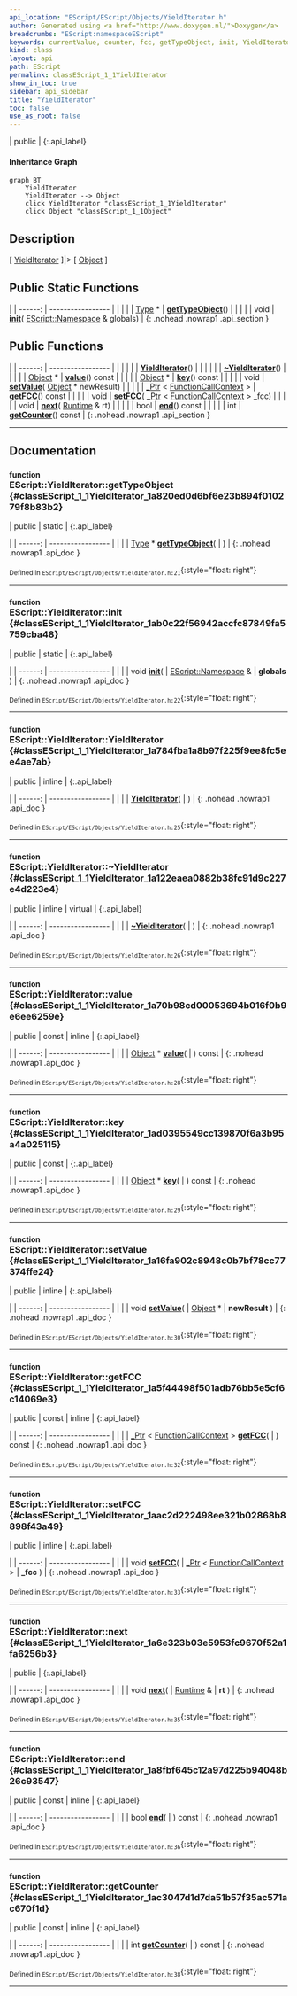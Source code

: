```yaml
---
api_location: "EScript/EScript/Objects/YieldIterator.h"
author: Generated using <a href="http://www.doxygen.nl/">Doxygen</a>
breadcrumbs: "EScript:namespaceEScript"
keywords: currentValue, counter, fcc, getTypeObject, init, YieldIterator, ~YieldIterator, value, key, setValue, getFCC, setFCC, next, end, getCounter
kind: class
layout: api
path: EScript
permalink: classEScript_1_1YieldIterator
show_in_toc: true
sidebar: api_sidebar
title: "YieldIterator"
toc: false
use_as_root: false
---
```


| public |
{:.api_label}

#### Inheritance Graph

```mermaid
graph BT
	YieldIterator
	YieldIterator --> Object
	click YieldIterator "classEScript_1_1YieldIterator"
	click Object "classEScript_1_1Object"
```

## Description

[ [YieldIterator](classEScript_1_1YieldIterator) ]|> [ [Object](classEScript_1_1Object) ]



## Public Static Functions

|
| ------: | ----------------- |
|  | |
| [Type](classEScript_1_1Type) * | **[getTypeObject](#classEScript_1_1YieldIterator_1a820ed0d6bf6e23b894f010279f8b83b2)**() |
|  | |
| void | **[init](#classEScript_1_1YieldIterator_1ab0c22f56942accfc87849fa5759cba48)**( [EScript::Namespace](classEScript_1_1Namespace) & globals) |
{: .nohead .nowrap1 .api_section }


## Public Functions

|
| ------: | ----------------- |
|  | |
|  | **[YieldIterator](#classEScript_1_1YieldIterator_1a784fba1a8b97f225f9ee8fc5ee4ae7ab)**() |
|  | |
|  | **[~YieldIterator](#classEScript_1_1YieldIterator_1a122eaea0882b38fc91d9c227e4d223e4)**() |
|  | |
| [Object](classEScript_1_1Object) * | **[value](#classEScript_1_1YieldIterator_1a70b98cd00053694b016f0b9e6ee6259e)**() const |
|  | |
| [Object](classEScript_1_1Object) * | **[key](#classEScript_1_1YieldIterator_1ad0395549cc139870f6a3b95a4a025115)**() const |
|  | |
| void | **[setValue](#classEScript_1_1YieldIterator_1a16fa902c8948c0b7bf78cc77374ffe24)**( [Object](classEScript_1_1Object) * newResult) |
|  | |
| [_Ptr](classEScript_1_1%5F%5FPtr) < [FunctionCallContext](classEScript_1_1FunctionCallContext) > | **[getFCC](#classEScript_1_1YieldIterator_1a5f44498f501adb76bb5e5cf6c14069e3)**() const |
|  | |
| void | **[setFCC](#classEScript_1_1YieldIterator_1aac2d222498ee321b02868b8898f43a49)**( [_Ptr](classEScript_1_1%5F%5FPtr) < [FunctionCallContext](classEScript_1_1FunctionCallContext) > _fcc) |
|  | |
| void | **[next](#classEScript_1_1YieldIterator_1a6e323b03e5953fc9670f52a1fa6256b3)**( [Runtime](classEScript_1_1Runtime) & rt) |
|  | |
| bool | **[end](#classEScript_1_1YieldIterator_1a8fbf645c12a97d225b94048b26c93547)**() const |
|  | |
| int | **[getCounter](#classEScript_1_1YieldIterator_1ac3047d1d7da51b57f35ac571ac670f1d)**() const |
{: .nohead .nowrap1 .api_section }


-------------------------------------------------------------------

## Documentation

### <small>function</small><br/> EScript::YieldIterator::getTypeObject {#classEScript_1_1YieldIterator_1a820ed0d6bf6e23b894f010279f8b83b2}

| public | static |
{:.api_label}

|
| ------: | ----------------- |
|  |
| [Type](classEScript_1_1Type) * **[getTypeObject](#classEScript_1_1YieldIterator_1a820ed0d6bf6e23b894f010279f8b83b2)**( |  ) |
{: .nohead .nowrap1 .api_doc }





<sub>Defined in `EScript/EScript/Objects/YieldIterator.h:21`</sub>{:style="float: right"}

-------------------------------------------------------------------

### <small>function</small><br/> EScript::YieldIterator::init {#classEScript_1_1YieldIterator_1ab0c22f56942accfc87849fa5759cba48}

| public | static |
{:.api_label}

|
| ------: | ----------------- |
|  |
| void **[init](#classEScript_1_1YieldIterator_1ab0c22f56942accfc87849fa5759cba48)**( |  [EScript::Namespace](classEScript_1_1Namespace) & | **globals** ) |
{: .nohead .nowrap1 .api_doc }





<sub>Defined in `EScript/EScript/Objects/YieldIterator.h:22`</sub>{:style="float: right"}

-------------------------------------------------------------------

### <small>function</small><br/> EScript::YieldIterator::YieldIterator {#classEScript_1_1YieldIterator_1a784fba1a8b97f225f9ee8fc5ee4ae7ab}

| public | inline |
{:.api_label}

|
| ------: | ----------------- |
|  |
|  **[YieldIterator](#classEScript_1_1YieldIterator_1a784fba1a8b97f225f9ee8fc5ee4ae7ab)**( |  ) |
{: .nohead .nowrap1 .api_doc }





<sub>Defined in `EScript/EScript/Objects/YieldIterator.h:25`</sub>{:style="float: right"}

-------------------------------------------------------------------

### <small>function</small><br/> EScript::YieldIterator::~YieldIterator {#classEScript_1_1YieldIterator_1a122eaea0882b38fc91d9c227e4d223e4}

| public | inline | virtual |
{:.api_label}

|
| ------: | ----------------- |
|  |
|  **[~YieldIterator](#classEScript_1_1YieldIterator_1a122eaea0882b38fc91d9c227e4d223e4)**( |  ) |
{: .nohead .nowrap1 .api_doc }





<sub>Defined in `EScript/EScript/Objects/YieldIterator.h:26`</sub>{:style="float: right"}

-------------------------------------------------------------------

### <small>function</small><br/> EScript::YieldIterator::value {#classEScript_1_1YieldIterator_1a70b98cd00053694b016f0b9e6ee6259e}

| public | const | inline |
{:.api_label}

|
| ------: | ----------------- |
|  |
| [Object](classEScript_1_1Object) * **[value](#classEScript_1_1YieldIterator_1a70b98cd00053694b016f0b9e6ee6259e)**( |  ) const |
{: .nohead .nowrap1 .api_doc }





<sub>Defined in `EScript/EScript/Objects/YieldIterator.h:28`</sub>{:style="float: right"}

-------------------------------------------------------------------

### <small>function</small><br/> EScript::YieldIterator::key {#classEScript_1_1YieldIterator_1ad0395549cc139870f6a3b95a4a025115}

| public | const |
{:.api_label}

|
| ------: | ----------------- |
|  |
| [Object](classEScript_1_1Object) * **[key](#classEScript_1_1YieldIterator_1ad0395549cc139870f6a3b95a4a025115)**( |  ) const |
{: .nohead .nowrap1 .api_doc }





<sub>Defined in `EScript/EScript/Objects/YieldIterator.h:29`</sub>{:style="float: right"}

-------------------------------------------------------------------

### <small>function</small><br/> EScript::YieldIterator::setValue {#classEScript_1_1YieldIterator_1a16fa902c8948c0b7bf78cc77374ffe24}

| public | inline |
{:.api_label}

|
| ------: | ----------------- |
|  |
| void **[setValue](#classEScript_1_1YieldIterator_1a16fa902c8948c0b7bf78cc77374ffe24)**( |  [Object](classEScript_1_1Object) * | **newResult** ) |
{: .nohead .nowrap1 .api_doc }





<sub>Defined in `EScript/EScript/Objects/YieldIterator.h:30`</sub>{:style="float: right"}

-------------------------------------------------------------------

### <small>function</small><br/> EScript::YieldIterator::getFCC {#classEScript_1_1YieldIterator_1a5f44498f501adb76bb5e5cf6c14069e3}

| public | const | inline |
{:.api_label}

|
| ------: | ----------------- |
|  |
| [_Ptr](classEScript_1_1%5F%5FPtr) < [FunctionCallContext](classEScript_1_1FunctionCallContext) > **[getFCC](#classEScript_1_1YieldIterator_1a5f44498f501adb76bb5e5cf6c14069e3)**( |  ) const |
{: .nohead .nowrap1 .api_doc }





<sub>Defined in `EScript/EScript/Objects/YieldIterator.h:32`</sub>{:style="float: right"}

-------------------------------------------------------------------

### <small>function</small><br/> EScript::YieldIterator::setFCC {#classEScript_1_1YieldIterator_1aac2d222498ee321b02868b8898f43a49}

| public | inline |
{:.api_label}

|
| ------: | ----------------- |
|  |
| void **[setFCC](#classEScript_1_1YieldIterator_1aac2d222498ee321b02868b8898f43a49)**( |  [_Ptr](classEScript_1_1%5F%5FPtr) < [FunctionCallContext](classEScript_1_1FunctionCallContext) > | **_fcc** ) |
{: .nohead .nowrap1 .api_doc }





<sub>Defined in `EScript/EScript/Objects/YieldIterator.h:33`</sub>{:style="float: right"}

-------------------------------------------------------------------

### <small>function</small><br/> EScript::YieldIterator::next {#classEScript_1_1YieldIterator_1a6e323b03e5953fc9670f52a1fa6256b3}

| public |
{:.api_label}

|
| ------: | ----------------- |
|  |
| void **[next](#classEScript_1_1YieldIterator_1a6e323b03e5953fc9670f52a1fa6256b3)**( |  [Runtime](classEScript_1_1Runtime) & | **rt** ) |
{: .nohead .nowrap1 .api_doc }





<sub>Defined in `EScript/EScript/Objects/YieldIterator.h:35`</sub>{:style="float: right"}

-------------------------------------------------------------------

### <small>function</small><br/> EScript::YieldIterator::end {#classEScript_1_1YieldIterator_1a8fbf645c12a97d225b94048b26c93547}

| public | const | inline |
{:.api_label}

|
| ------: | ----------------- |
|  |
| bool **[end](#classEScript_1_1YieldIterator_1a8fbf645c12a97d225b94048b26c93547)**( |  ) const |
{: .nohead .nowrap1 .api_doc }





<sub>Defined in `EScript/EScript/Objects/YieldIterator.h:36`</sub>{:style="float: right"}

-------------------------------------------------------------------

### <small>function</small><br/> EScript::YieldIterator::getCounter {#classEScript_1_1YieldIterator_1ac3047d1d7da51b57f35ac571ac670f1d}

| public | const | inline |
{:.api_label}

|
| ------: | ----------------- |
|  |
| int **[getCounter](#classEScript_1_1YieldIterator_1ac3047d1d7da51b57f35ac571ac670f1d)**( |  ) const |
{: .nohead .nowrap1 .api_doc }





<sub>Defined in `EScript/EScript/Objects/YieldIterator.h:38`</sub>{:style="float: right"}

-------------------------------------------------------------------

